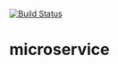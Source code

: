 [![Build Status](https://travis-ci.org/Leporoni/microservice.svg?branch=main)](https://travis-ci.org/Leporoni/microservice)

# microservice
